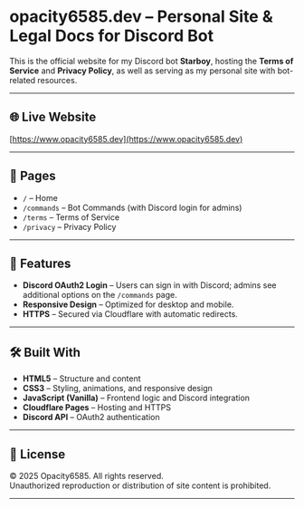 # opacity6585.dev – Personal Site & Legal Docs for Discord Bot

This is the official website for my Discord bot **Starboy**, hosting the **Terms of Service** and **Privacy Policy**, as well as serving as my personal site with bot-related resources.

---

## 🌐 Live Website
[https://www.opacity6585.dev](https://www.opacity6585.dev)

---

## 📄 Pages
- `/` – Home  
- `/commands` – Bot Commands (with Discord login for admins)  
- `/terms` – Terms of Service  
- `/privacy` – Privacy Policy  

---

## 🔐 Features
- **Discord OAuth2 Login** – Users can sign in with Discord; admins see additional options on the `/commands` page.
- **Responsive Design** – Optimized for desktop and mobile.
- **HTTPS** – Secured via Cloudflare with automatic redirects.

---

## 🛠 Built With
- **HTML5** – Structure and content  
- **CSS3** – Styling, animations, and responsive design  
- **JavaScript (Vanilla)** – Frontend logic and Discord integration  
- **Cloudflare Pages** – Hosting and HTTPS  
- **Discord API** – OAuth2 authentication  

---

## 📜 License
© 2025 Opacity6585. All rights reserved.  
Unauthorized reproduction or distribution of site content is prohibited.

---
